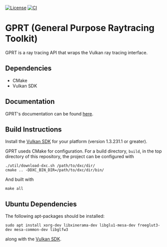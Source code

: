 

[![License](https://img.shields.io/badge/license-MIT-green)](https://opensource.org/licenses/MIT)
[![CI](https://github.com/natevm/vkrt/actions/workflows/ci.yml/badge.svg)](https://github.com/natevm/vkrt/actions/workflows/ci.yml)

# GPRT (General Purpose Raytracing Toolkit)

GPRT is a ray tracing API that wraps the Vulkan ray tracing interface.

## Dependencies

  - CMake
  - Vulkan SDK

## Documentation
GPRT's documentation can be found [here](https://gprt-org.github.io/GPRT/).

## Build Instructions

Install the [Vulkan SDK](https://vulkan.lunarg.com/) for your platform (version 1.3.231.1 or greater).

GPRT useds CMake for configuration. For a build directory, `build`, in the top
directory of this repository, the project can be configured with

```shell
./util/download-dxc.sh /path/to/dxc/dir/
cmake .. -DDXC_BIN_DIR=/path/to/dxc/dir/bin/
```

And built with

```shell
make all
```

## Ubuntu Dependencies

The following apt-packages should be installed:

```shell
sudo apt install xorg-dev libxinerama-dev libglu1-mesa-dev freeglut3-dev mesa-common-dev libglfw3
```

along with the [Vulkan SDK](https://vulkan.lunarg.com/doc/view/latest/linux/getting_started_ubuntu.html).
